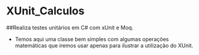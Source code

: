 # XUnit_Calculos
##Realiza testes unitários em C# com xUnit e Moq.

- Temos aqui uma classe bem simples com algumas operações matemáticas que iremos usar apenas para ilustrar a utilização do XUnit.
